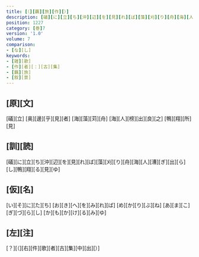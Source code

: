 ```yaml
---
title: [（][覊][旅][作][）]
description: [礒][に][立][ち][沖][辺][を][見][れ][ば][藻][刈][り][舟][海][人][漕][ぎ][出][ら][し][鴨][翔][る][見][ゆ]
position: 1227
category: [巻]7
version: '1.0'
volume: 7
comparison:
- [な][し]
keywords:
- [雑][歌]
- [作][者][：][古][集]
- [羈][旅]
- [叙][景]
---
```


## [原][文]

[礒][立] [奥][邊][乎][見][者] [海][藻][苅][舟] [海][人][榜][出][良][之] [鴨][翔][所][見]

## [訓][読]

[礒][に][立][ち][沖][辺][を][見][れ][ば][藻][刈][り][舟][海][人][漕][ぎ][出][ら][し][鴨][翔][る][見][ゆ]

## [仮][名]

[い][そ][に][た][ち] [お][き][へ][を][み][れ][ば] [め][か][り][ぶ][ね] [あ][ま][こ][ぎ][づ][ら][し] [か][も][か][け][る][み][ゆ]

## [左][注]

[？][（][右][件][歌][者][古][集][中][出][）]
